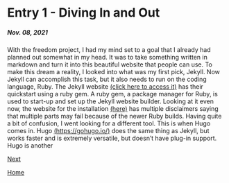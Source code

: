# Entry 1 - Diving In and Out
##### Nov. 08, 2021

  With the freedom project, I had my mind set to a goal that I already had planned out somewhat in my head. It was to take something written in markdown and turn it into this beautiful website that people can use. To make this dream a reality, I looked into what was my first pick, Jekyll. Now Jekyll can accomplish this task, but it also needs to run on the coding language, Ruby. The Jekyll website [(click here to access it)](https://jekyllrb.com/) has their quickstart using a ruby gem. A ruby gem, a package manager for Ruby, is used to start-up and set up the Jekyll website builder. Looking at it even now, the website for the installation [(here)](https://jekyllrb.com/docs/) has multiple disclaimers saying that multiple parts may fail because of the newer Ruby builds.  Having quite a bit of confusion, I went looking for a different tool. 
	This is when Hugo comes in. Hugo [(https://gohugo.io/)](https://gohugo.io/) does the same thing as Jekyll, but works faster and is extremely versatile, but doesn’t have plug-in support. Hugo is another 

[Next](entry02.md)

[Home](../README.md)
